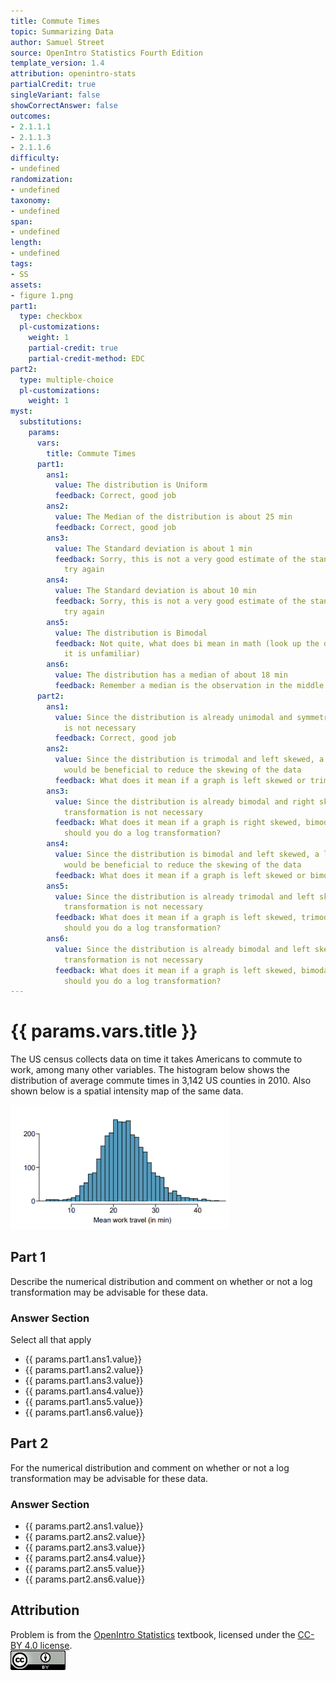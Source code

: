 ```yaml
---
title: Commute Times
topic: Summarizing Data
author: Samuel Street
source: OpenIntro Statistics Fourth Edition
template_version: 1.4
attribution: openintro-stats
partialCredit: true
singleVariant: false
showCorrectAnswer: false
outcomes:
- 2.1.1.1
- 2.1.1.3
- 2.1.1.6
difficulty:
- undefined
randomization:
- undefined
taxonomy:
- undefined
span:
- undefined
length:
- undefined
tags:
- SS
assets:
- figure 1.png
part1:
  type: checkbox
  pl-customizations:
    weight: 1
    partial-credit: true
    partial-credit-method: EDC
part2:
  type: multiple-choice
  pl-customizations:
    weight: 1
myst:
  substitutions:
    params:
      vars:
        title: Commute Times
      part1:
        ans1:
          value: The distribution is Uniform
          feedback: Correct, good job
        ans2:
          value: The Median of the distribution is about 25 min
          feedback: Correct, good job
        ans3:
          value: The Standard deviation is about 1 min
          feedback: Sorry, this is not a very good estimate of the standard deviation
            try again
        ans4:
          value: The Standard deviation is about 10 min
          feedback: Sorry, this is not a very good estimate of the standard deviation
            try again
        ans5:
          value: The distribution is Bimodal
          feedback: Not quite, what does bi mean in math (look up the definition if
            it is unfamiliar)
        ans6:
          value: The distribution has a median of about 18 min
          feedback: Remember a median is the observation in the middle
      part2:
        ans1:
          value: Since the distribution is already unimodal and symmetric, a log transformation
            is not necessary
          feedback: Correct, good job
        ans2:
          value: Since the distribution is trimodal and left skewed, a log transformation
            would be beneficial to reduce the skewing of the data
          feedback: What does it mean if a graph is left skewed or trimodal?
        ans3:
          value: Since the distribution is already bimodal and right skewed, a log
            transformation is not necessary
          feedback: What does it mean if a graph is right skewed, bimodal, and when
            should you do a log transformation?
        ans4:
          value: Since the distribution is bimodal and left skewed, a log transformation
            would be beneficial to reduce the skewing of the data
          feedback: What does it mean if a graph is left skewed or bimodal?
        ans5:
          value: Since the distribution is already trimodal and left skewed, a log
            transformation is not necessary
          feedback: What does it mean if a graph is left skewed, trimodal, and when
            should you do a log transformation?
        ans6:
          value: Since the distribution is already bimodal and left skewed, a log
            transformation is not necessary
          feedback: What does it mean if a graph is left skewed, bimodal, and when
            should you do a log transformation?
---
```

# {{ params.vars.title }}
The US census collects data on time it takes Americans to commute to work, among many other variables.
The histogram below shows the distribution of average commute times in 3,142 US counties in 2010.
Also shown below is a spatial intensity map of the same data.

<img src= "figure 1.png" width="350">

## Part 1

Describe the numerical distribution and comment on whether or not a log transformation may be advisable for these data.

### Answer Section

Select all that apply

- {{ params.part1.ans1.value}}
- {{ params.part1.ans2.value}}
- {{ params.part1.ans3.value}}
- {{ params.part1.ans4.value}}
- {{ params.part1.ans5.value}}
- {{ params.part1.ans6.value}}

## Part 2

For the numerical distribution and comment on whether or not a log transformation may be advisable for these data.

### Answer Section

- {{ params.part2.ans1.value}}
- {{ params.part2.ans2.value}}
- {{ params.part2.ans3.value}}
- {{ params.part2.ans4.value}}
- {{ params.part2.ans5.value}}
- {{ params.part2.ans6.value}}

## Attribution

Problem is from the [OpenIntro Statistics](https://openintro.org/book/os/) textbook, licensed under the [CC-BY 4.0 license](https://creativecommons.org/licenses/by/4.0/).<br>![Image representing the Creative Commons 4.0 BY license.](https://raw.githubusercontent.com/firasm/bits/master/by.png)